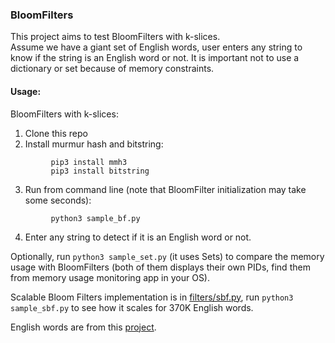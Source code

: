 ### BloomFilters
This project aims to test BloomFilters with k-slices.  
Assume we have a giant set of English words,
user enters any string to know if the string is an English word or not.
It is important not to use a dictionary or set because of memory constraints.

#### Usage:
BloomFilters with k-slices:  
1. Clone this repo
2. Install murmur hash and bitstring:
```
         pip3 install mmh3
         pip3 install bitstring
```  
3. Run from command line (note that BloomFilter initialization may take some seconds):
```
         python3 sample_bf.py
```  
4. Enter any string to detect if it is an English word or not.

Optionally, run ```python3 sample_set.py``` (it uses Sets) to compare the memory usage with BloomFilters (both of them displays their own PIDs, find them from memory usage monitoring app in your OS).

Scalable Bloom Filters implementation is in [filters/sbf.py](https://github.com/AbduazizKayumov/BloomFilters/blob/master/filters/sbf.py), run ```python3 sample_sbf.py``` to see how it scales for 370K English words.

English words are from this [project](
https://github.com/dwyl/english-words/blob/master/words_alpha.txt).
